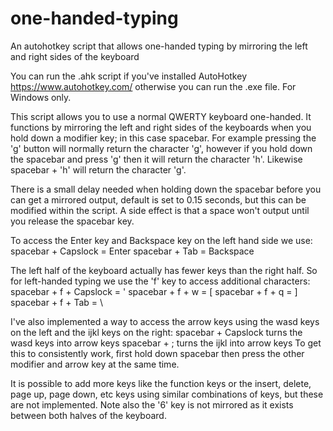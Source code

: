 # one-handed-typing
An autohotkey script that allows one-handed typing by mirroring the left and right sides of the keyboard

You can run the .ahk script if you've installed AutoHotkey https://www.autohotkey.com/ otherwise you can run the .exe file. For Windows only.

This script allows you to use a normal QWERTY keyboard one-handed. It functions by mirroring the left and right sides of the keyboards when you hold down a modifier key; in this case spacebar. For example pressing the 'g' button will normally return the character 'g', however if you hold down the spacebar and press 'g' then it will return the character 'h'. Likewise spacebar + 'h' will return the character 'g'.

There is a small delay needed when holding down the spacebar before you can get a mirrored output, default is set to 0.15 seconds, but this can be modified within the script. A side effect is that a space won't output until you release the spacebar key.

To access the Enter key and Backspace key on the left hand side we use:
spacebar + Capslock = Enter
spacebar + Tab = Backspace

The left half of the keyboard actually has fewer keys than the right half. So for left-handed typing we use the 'f' key to access additional characters:
spacebar + f + Capslock = '
spacebar + f + w = [
spacebar + f + q = ]
spacebar + f + Tab = \

I've also implemented a way to access the arrow keys using the wasd keys on the left and the ijkl keys on the right:
spacebar + Capslock turns the wasd keys into arrow keys
spacebar + ; turns the ijkl into arrow keys
To get this to consistently work, first hold down spacebar then press the other modifier and arrow key at the same time.

It is possible to add more keys like the function keys or the insert, delete, page up, page down, etc keys using similar combinations of keys, but these are not implemented. Note also the '6' key is not mirrored as it exists between both halves of the keyboard.
